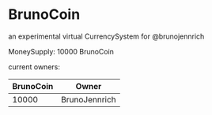 BrunoCoin
=========

an experimental virtual CurrencySystem for @brunojennrich

MoneySupply: 10000 BrunoCoin

current owners:

BrunoCoin  | Owner
------------- | -------------
10000  | BrunoJennrich
